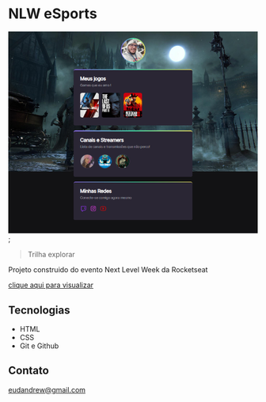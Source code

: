 # NLW eSports 

![preview](./preview.png.png);

> Trilha explorar

Projeto construido do evento Next Level Week da Rocketseat

[clique aqui para visualizar](https://andrews-aw.github.io/NLW/)

##  Tecnologias

- HTML
- CSS
- Git e Github

## Contato

eudandrew@gmail.com
